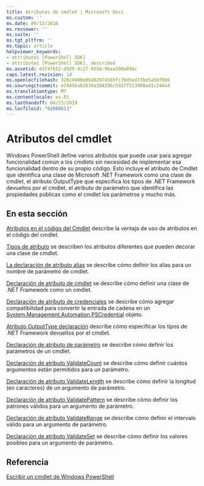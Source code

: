 ```yaml
---
title: Atributos de cmdlet | Microsoft Docs
ms.custom: ''
ms.date: 09/13/2016
ms.reviewer: ''
ms.suite: ''
ms.tgt_pltfrm: ''
ms.topic: article
helpviewer_keywords:
- attributes [PowerShell SDK]
- attributes [PowerShell SDK], described
ms.assetid: d3f4f652-d929-4c27-9358-9baa390a094c
caps.latest.revision: 14
ms.openlocfilehash: 326cd408e86402974569fc76d5e473be5a56f0b6
ms.sourcegitcommit: e7445ba8203da304286c591ff513900ad1c244a4
ms.translationtype: MT
ms.contentlocale: es-ES
ms.lasthandoff: 04/23/2019
ms.locfileid: "62068613"
---
```

# <a name="cmdlet-attributes"></a>Atributos del cmdlet

Windows PowerShell define varios atributos que puede usar para agregar funcionalidad común a los cmdlets sin necesidad de implementar esa funcionalidad dentro de su propio código. Esto incluye el atributo de Cmdlet que identifica una clase de Microsoft .NET Framework como una clase de cmdlet, el atributo OutputType que especifica los tipos de .NET Framework devueltos por el cmdlet, el atributo de parámetro que identifica las propiedades públicas como el cmdlet los parámetros y mucho más.

## <a name="in-this-section"></a>En esta sección

[Atributos en el código del Cmdlet](./attributes-in-cmdlet-code.md) describe la ventaja de uso de atributos en el código del cmdlet.

[Tipos de atributo](./attribute-types.md) se describen los atributos diferentes que pueden decorar una clase de cmdlet.

[La declaración de atributo alias](./alias-attribute-declaration.md) se describe cómo definir los alias para un nombre de parámetro de cmdlet.

[Declaración de atributo de cmdlet](./cmdlet-attribute-declaration.md) se describe cómo definir una clase de .NET Framework como un cmdlet.

[Declaración de atributo de credenciales](./credential-attribute-declaration.md) se describe cómo agregar compatibilidad para convertir la entrada de cadena en un [System.Management.Automation.PSCredential](/dotnet/api/System.Management.Automation.PSCredential) objeto.

[Atributo OutputType declaración](./outputtype-attribute-declaration.md) describe cómo especificar los tipos de .NET Framework devueltos por el cmdlet.

[Declaración de atributo de parámetro](./parameter-attribute-declaration.md) se describe cómo definir los parámetros de un cmdlet.

[Declaración de atributo ValidateCount](./validatecount-attribute-declaration.md) se describe cómo definir cuántos argumentos están permitidos para un parámetro.

[Declaración de atributo ValidateLength](./validatelength-attribute-declaration.md) se describe cómo definir la longitud (en caracteres) de un argumento de parámetro.

[Declaración de atributo ValidatePattern](./validatepattern-attribute-declaration.md) se describe cómo definir los patrones válidos para un argumento de parámetro.

[Declaración de atributo ValidateRange](./validaterange-attribute-declaration.md) se describe cómo definir el intervalo válido para un argumento de parámetro.

[Declaración de atributo ValidateSet](./validateset-attribute-declaration.md) se describe cómo definir los valores posibles para un argumento de parámetro.

## <a name="reference"></a>Referencia

[Escribir un cmdlet de Windows PowerShell](./writing-a-windows-powershell-cmdlet.md)
